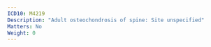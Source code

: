 ```yaml
---
ICD10: M4219
Description: "Adult osteochondrosis of spine: Site unspecified"
Matters: No
Weight: 0
---
```

